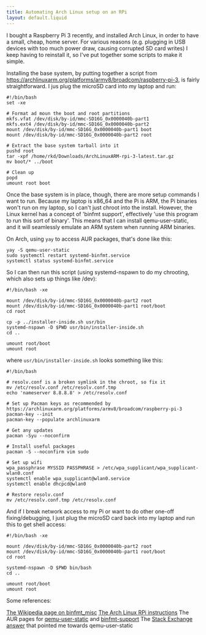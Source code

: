 ```yaml
---
title: Automating Arch Linux setup on an RPi
layout: default.liquid
---
```


I bought a Raspberry Pi 3 recently, and installed Arch Linux, in order to have a small, cheap, home server. For various reasons (e.g. plugging in USB devices with too much power draw, causing corrupted SD card writes) I keep having to reinstall it, so I've put together some scripts to make it simple.

Installing the base system, by putting together a script from <https://archlinuxarm.org/platforms/armv8/broadcom/raspberry-pi-3>, is fairly straightforward. I jus plug the microSD card into my laptop and run:

```
#!/bin/bash
set -xe

# Format ad moun the boot and root partitions
mkfs.vfat /dev/disk/by-id/mmc-SD16G_0x0000040b-part1
mkfs.ext4 /dev/disk/by-id/mmc-SD16G_0x0000040b-part2
mount /dev/disk/by-id/mmc-SD16G_0x0000040b-part1 boot
mount /dev/disk/by-id/mmc-SD16G_0x0000040b-part2 root

# Extract the base system tarball into it
pushd root
tar -xpf /home/rkd/Downloads/ArchLinuxARM-rpi-3-latest.tar.gz
mv boot/* ../boot

# Clean up
popd
umount root boot
```

Once the base system is in place, though, there are more setup commands I want to run. Because my laptop is x86_64 and the Pi is ARM, the Pi binaries won't run on my laptop, so I can't just chroot into the install. However, the Linux kernel has a concept of 'binfmt support', effectively 'use this program to run this sort of binary'. This means that I can install qemu-user-static, and it will seamlessly emulate an ARM system when running ARM binaries.

On Arch, using `yay` to access AUR packages, that's done like this:

```
yay -S qemu-user-static
sudo systemctl restart systemd-binfmt.service
systemctl status systemd-binfmt.service
```

So I can then run this script (using systemd-nspawn to do my chrooting, which also sets up things like /dev):

```
#!/bin/bash -xe

mount /dev/disk/by-id/mmc-SD16G_0x0000040b-part2 root
mount /dev/disk/by-id/mmc-SD16G_0x0000040b-part1 root/boot
cd root

cp -p ../installer-inside.sh usr/bin
systemd-nspawn -D $PWD usr/bin/installer-inside.sh
cd ..

umount root/boot
umount root
```

where `usr/bin/installer-inside.sh` looks something like this:

```
#!/bin/bash

# resolv.conf is a broken symlink in the chroot, so fix it
mv /etc/resolv.conf /etc/resolv.conf.tmp
echo 'nameserver 8.8.8.8' > /etc/resolv.conf

# Set up Pacman keys as recommended by https://archlinuxarm.org/platforms/armv8/broadcom/raspberry-pi-3
pacman-key --init
pacman-key --populate archlinuxarm

# Get any updates
pacman -Syu --noconfirm

# Install useful packages
pacman -S --noconfirm vim sudo

# Set up wifi
wpa_passphrase MYSSID PASSPHRASE > /etc/wpa_supplicant/wpa_supplicant-wlan0.conf
systemctl enable wpa_supplicant@wlan0.service
systemctl enable dhcpcd@wlan0

# Restore resolv.conf
mv /etc/resolv.conf.tmp /etc/resolv.conf
```

And if I break network access to my Pi or want to do other one-off fixing/debugging, I just plug the microSD card back into my laptop and run this to get shell access:

```
#!/bin/bash -xe

mount /dev/disk/by-id/mmc-SD16G_0x0000040b-part2 root
mount /dev/disk/by-id/mmc-SD16G_0x0000040b-part1 root/boot
cd root

systemd-nspawn -D $PWD bin/bash
cd ..

umount root/boot
umount root
```

Some references:

[The Wikipedia page on binfmt_misc](https://en.wikipedia.org/wiki/Binfmt_misc)
[The Arch Linux RPi instructions](https://archlinuxarm.org/platforms/armv8/broadcom/raspberry-pi-3)
The AUR pages for [qemu-user-static](https://aur.archlinux.org/packages/qemu-user-static/) and [binfmt-support](https://aur-dev.archlinux.org/packages/binfmt-support/?comments=all)
The [Stack Exchange answer](https://unix.stackexchange.com/questions/41889/how-can-i-chroot-into-a-filesystem-with-a-different-architechture) that pointed me towards qemu-user-static
